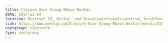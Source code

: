 ```yaml
---
title: Clojure User Group Rhein Neckar
date: 2017-11-14
location: Dezernat 16, Kultur- und Kreativwirtschaftszentrum, Heidelberg
link: https://www.meetup.com/Clojure-User-Group-Rhein-Neckar/events/244539321/
usergroup: clojurern
type: usergroup
---
```

